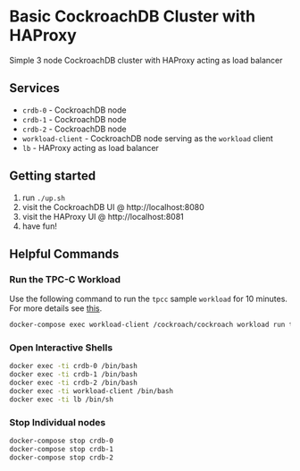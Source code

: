 # Basic CockroachDB Cluster with HAProxy
Simple 3 node CockroachDB cluster with HAProxy acting as load balancer

## Services
* `crdb-0` - CockroachDB node
* `crdb-1` - CockroachDB node
* `crdb-2` - CockroachDB node
* `workload-client` - CockroachDB node serving as the `workload` client
* `lb` - HAProxy acting as load balancer

## Getting started
1) run `./up.sh`
2) visit the CockroachDB UI @ http://localhost:8080
2) visit the HAProxy UI @ http://localhost:8081
3) have fun!

## Helpful Commands

### Run the TPC-C Workload
Use the following command to run the `tpcc` sample `workload` for 10 minutes.  For more details see [this](https://www.cockroachlabs.com/docs/stable/cockroach-workload.html#run-the-tpcc-workload).

```bash
docker-compose exec workload-client /cockroach/cockroach workload run tpcc --tolerate-errors --duration=10m "postgresql://root@lb:5432?sslmode=disable"
```

### Open Interactive Shells
```bash
docker exec -ti crdb-0 /bin/bash
docker exec -ti crdb-1 /bin/bash
docker exec -ti crdb-2 /bin/bash
docker exec -ti workload-client /bin/bash
docker exec -ti lb /bin/sh
```

### Stop Individual nodes
```bash
docker-compose stop crdb-0
docker-compose stop crdb-1
docker-compose stop crdb-2
```